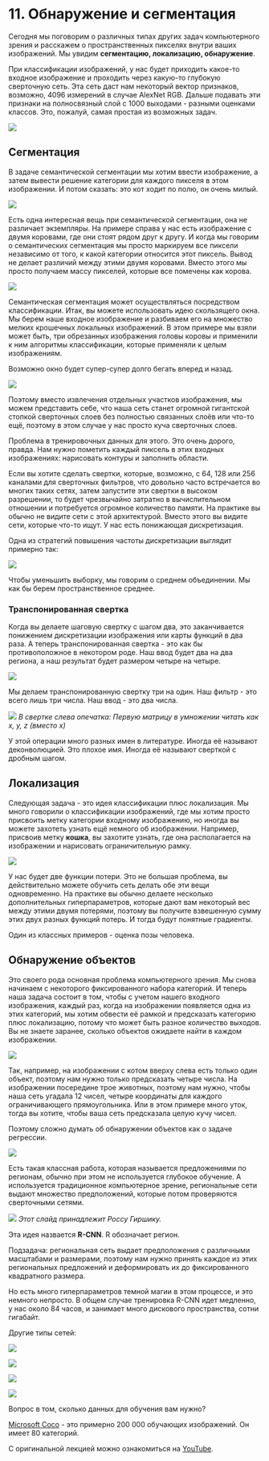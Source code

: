 # 11\. Обнаружение и сегментация

Сегодня мы поговорим о различных типах других задач компьютерного зрения и расскажем о пространственных пикселях внутри ваших изображений. Мы увидим **сегментацию, локализацию, обнаружение**.

При классификации изображений, у нас будет приходить какое-то входное изображение и проходить через какую-то глубокую сверточную сеть. Эта сеть даст нам некоторый вектор признаков, возможно, 4096 измерений в случае AlexNet RGB. Дальше подавать эти признаки на полносвязный слой с 1000 выходами - разными оценками классов. Это, пожалуй, самая простая из возможных задач.

![](https://raw.githubusercontent.com/AlexandrParkhomenko/ai/main/Stanford/class/cs231n/ru/images/cs231n_2017_lecture11_page-0017.jpg)

## Сегментация

В задаче семантической сегментации мы хотим ввести изображение, а затем вывести решение категории для каждого пикселя в этом изображении. И потом сказать: это кот ходит по полю, он очень милый.

![](https://raw.githubusercontent.com/AlexandrParkhomenko/ai/main/Stanford/class/cs231n/ru/images/cs231n_2017_lecture11_page-0019.jpg)

Есть одна интересная вещь при семантической сегментации, она не различает экземпляры. На примере справа у нас есть изображение с двумя коровами, где они стоят рядом друг к другу. И когда мы говорим о семантических сегментация мы просто маркируем все пиксели независимо от того, к какой категории относится этот пиксель. Вывод не делает различий между этими двумя коровами. Вместо этого мы просто получаем массу пикселей, которые все помечены как корова.

![](https://raw.githubusercontent.com/AlexandrParkhomenko/ai/main/Stanford/class/cs231n/ru/images/cs231n_2017_lecture11_page-0021.jpg)

 Cемантическая сегментация может осуществляться посредством классификации. Итак, вы можете использовать идею скользящего окна. Мы берем наше входное изображение и разбиваем его на множество мелких крошечных локальных изображений. В этом примере мы взяли может быть, три обрезанных изображения головы коровы и применили к ним алгоритмы классификации, которые применяли к целым изображениям.

Возможно окно будет супер-супер долго бегать вперед и назад.

![](https://raw.githubusercontent.com/AlexandrParkhomenko/ai/main/Stanford/class/cs231n/ru/images/cs231n_2017_lecture11_page-0023.jpg)

Поэтому вместо извлечения отдельных участков изображения, мы можем представить себе, что наша сеть станет огромной гигантской стопкой сверточных слоев без полностью связанных слоёв или что-то ещё, поэтому в этом случае у нас просто куча сверточных слоев.

Проблема в тренировочных данных для этого. Это очень дорого, правда. Нам нужно пометить каждый пиксель в этих входных изображениях: нарисовать контуры и заполнить области.

Если вы хотите сделать свертки, которые, возможно, с 64, 128 или 256 каналами для сверточных фильтров, что довольно часто встречается во многих таких сетях, затем запустите эти свертки в высоком разрешении, то будет чрезвычайно затратно в вычислительном отношении и потребуется огромное количество памяти. На практике вы обычно не видите сети с этой архитектурой. Вместо этого вы видите сети, которые что-то ищут. У нас есть понижающая дискретизация.

Одна из стратегий повышения частоты дискретизации выглядит примерно так:

![](https://raw.githubusercontent.com/AlexandrParkhomenko/ai/main/Stanford/class/cs231n/ru/images/cs231n_2017_lecture11_page-0027.jpg)

Чтобы уменьшить выборку, мы говорим о среднем объединении. Мы как бы берем пространственное среднее.

### Транспонированная свертка

 Когда вы делаете шаговую свертку с шагом два, это заканчивается понижением дискретизации изображения или карты функций в два раза.
А теперь транспонированная свертка - это как бы противоположное в некотором роде. Наш ввод будет два на два региона, а наш результат будет размером четыре на четыре.

![](https://raw.githubusercontent.com/AlexandrParkhomenko/ai/main/Stanford/class/cs231n/ru/images/cs231n_2017_lecture11_page-0039.jpg)

Мы делаем транспонированную свертку три на один. Наш фильтр - это всего лишь три числа. Наш ввод - это два числа.

![](https://raw.githubusercontent.com/AlexandrParkhomenko/ai/main/Stanford/class/cs231n/ru/images/cs231n_2017_lecture11_page-0041.jpg)
_В свертке слева опечатка: Первую матрицу в умножении читать как x, y, z (вместо x)_ 

У этой операции много разных имен в литературе. Иногда её называют деконволюцией. Это плохое имя. Иногда её называют сверткой с дробным шагом.

## Локализация

Следующая задача - это идея классификации плюс локализация. Мы много говорили о классификации изображений, где мы хотим просто присвоить метку категории входному изображению, но иногда вы можете захотеть узнать ещё немного об изображении. Например, присвоив метку **кошка**, вы захотите узнать, где она располагается на изображении и нарисовать ограничительную рамку.

![](https://raw.githubusercontent.com/AlexandrParkhomenko/ai/main/Stanford/class/cs231n/ru/images/cs231n_2017_lecture11_page-0049.jpg)

У нас будет две функции потери. Это не большая проблема, вы действительно можете обучить сеть делать обе эти вещи одновременно. На практике вы обычно делаете несколько дополнительных гиперпараметров, которые дают вам некоторый вес между этими двумя потерями, поэтому вы получите взвешенную сумму этих двух разных функций потерь. И тогда будут понятные градиенты.

Один из классных примеров - оценка позы человека.

## Обнаружение объектов

Это своего рода основная проблема компьютерного зрения. Мы снова начинаем с некоторого фиксированного набора категорий. И теперь наша задача состоит в том, чтобы с учетом нашего входного изображения, каждый раз, когда на изображении появляется одна из этих категорий, мы хотим обвести её рамкой и предсказать категорию плюс локализацию, потому что может быть разное количество выходов. Вы не знаете заранее, сколько объектов ожидаете найти в каждом изображении.

![](https://raw.githubusercontent.com/AlexandrParkhomenko/ai/main/Stanford/class/cs231n/ru/images/cs231n_2017_lecture11_page-0055.jpg)

Так, например, на изображении с котом вверху слева есть только один объект, поэтому нам нужно только предсказать четыре числа. 
На изображении посередине трое животных, поэтому нам нужно, чтобы наша сеть угадала 12 чисел, четыре координаты для каждого ограничивающего прямоугольника. 
Или в этом примере много уток, тогда вы хотите, чтобы ваша сеть предсказала целую кучу чисел.

Поэтому сложно думать об обнаружении объектов как о задаче регрессии.

![](https://raw.githubusercontent.com/AlexandrParkhomenko/ai/main/Stanford/class/cs231n/ru/images/cs231n_2017_lecture11_page-0062.jpg)

Есть такая классная работа, которая называется предложениями по регионам, обычно при этом не используется глубокое обучение. А используется  традиционное компьютерное зрение, региональные сети выдают множество предположений, которые потом проверяются сверточными сетями.

![](https://raw.githubusercontent.com/AlexandrParkhomenko/ai/main/Stanford/class/cs231n/ru/images/cs231n_2017_lecture11_page-0068.jpg)
_Этот слайд принадлежит Россу Гиршику._

Эта идея назвается **R-CNN**. R обозначает регион.

Подзадача: региональная сеть выдает предположения с различными масштабами и размерами, поэтому нам нужно принять каждое из этих региональных предложений и деформировать их до фиксированного квадратного размера.

Но есть много гиперпараметров темной магии в этом процессе, и это немного непросто. В общем случае тренировка R-CNN идет медленно, у нас около 84 часов, и занимает много дискового пространства, сотни гигабайт.

Другие типы сетей:

![](https://raw.githubusercontent.com/AlexandrParkhomenko/ai/main/Stanford/class/cs231n/ru/images/cs231n_2017_lecture11_page-0075.jpg)

![](https://raw.githubusercontent.com/AlexandrParkhomenko/ai/main/Stanford/class/cs231n/ru/images/cs231n_2017_lecture11_page-0081.jpg)

![](https://raw.githubusercontent.com/AlexandrParkhomenko/ai/main/Stanford/class/cs231n/ru/images/cs231n_2017_lecture11_page-0084.jpg)

![](https://raw.githubusercontent.com/AlexandrParkhomenko/ai/main/Stanford/class/cs231n/ru/images/cs231n_2017_lecture11_page-0085.jpg)

Вопрос в том, сколько данных для обучения вам нужно?

[Microsoft Coco](https://cocodataset.org/) - это примерно 200 000 обучающих изображений. Он имеет 80 категорий.

С оригинальной лекцией можно ознакомиться на [YouTube](https://youtu.be/nDPWywWRIRo).
